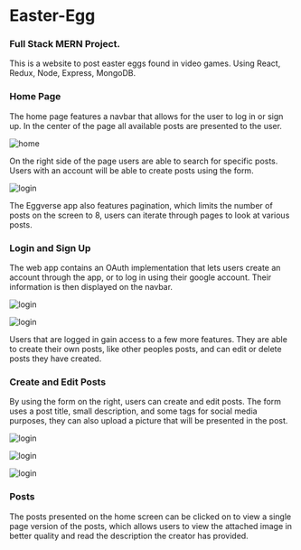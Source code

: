 # Easter-Egg
### Full Stack MERN Project.

This is a website to post easter eggs found in video games. Using React, Redux, Node, Express, MongoDB.


### Home Page

The home page features a navbar that allows for the user to log in or sign up. In the center of the page all available posts are presented to the user.

![home](./images/homePage.jpg)

On the right side of the page users are able to search for specific posts. Users with an account will be able to create posts using the form.

![login](./images/forms.jpg)

The Eggverse app also features pagination, which limits the number of posts on the screen to 8, users can iterate through pages to look at various posts.

### Login and Sign Up

The web app contains an OAuth implementation that lets users create an account through the app, or to log in using their google account. Their information is then displayed on the navbar.

![login](./images/signInPage.jpg)

![login](./images/signUpPage.jpg)

Users that are logged in gain access to a few more features. They are able to create their own posts, like other peoples posts, and can edit or delete posts they have created.

### Create and Edit Posts

By using the form on the right, users can create and edit posts. The form uses a post title, small description, and some tags for social media purposes, they can also upload a picture that will be presented in the post.

![login](./images/createPost.jpg)

![login](./images/post.jpg)

![login](./images/postAndForm.jpg)

### Posts

The posts presented on the home screen can be clicked on to view a single page version of the posts, which allows users to view the attached image in better quality and read the description the creator has provided.
